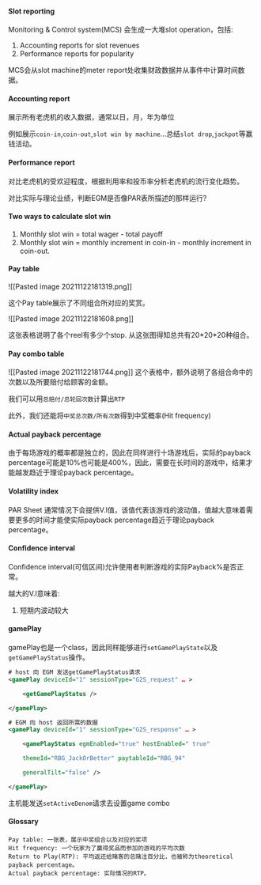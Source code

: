 #### Slot reporting
Monitoring & Control system(MCS) 会生成一大堆slot operation，包括:
1. Accounting reports for slot revenues
2. Performance reports for popularity

MCS会从slot machine的meter report处收集财政数据并从事件中计算时间数据。

#### Accounting report
展示所有老虎机的收入数据，通常以日，月，年为单位

例如展示`coin-in`,`coin-out`,`slot win by machine`...总结`slot drop`,`jackpot`等赢钱活动。


#### Performance report
对比老虎机的受欢迎程度，根据利用率和投币率分析老虎机的流行变化趋势。

对比实际与理论业绩，判断EGM是否像PAR表所描述的那样运行?

#### Two ways to calculate slot win
1. Monthly slot win = total wager - total payoff
2. Monthly slot win = monthly increment in coin-in - monthly increment in coin-out.
####  Pay table
![[Pasted image 20211122181319.png]]

这个Pay table展示了不同组合所对应的奖赏。

![[Pasted image 20211122181608.png]]

这张表格说明了各个reel有多少个stop. 从这张图得知总共有20\*20\*20种组合。

#### Pay combo table
![[Pasted image 20211122181744.png]]
这个表格中，额外说明了各组合命中的次数以及所要赔付给顾客的金额。

我们可以用`总赔付/总轮回次数`计算出`RTP`

此外，我们还能将`中奖总次数/所有次数`得到中奖概率(Hit frequency)

#### Actual payback percentage
由于每场游戏的概率都是独立的，因此在同样进行十场游戏后，实际的payback percentage可能是10%也可能是400%，因此，需要在长时间的游戏中，结果才能越发趋近于理论payback percentage。

#### Volatility index
PAR Sheet 通常情况下会提供V.I值，该值代表该游戏的波动值，值越大意味着需要更多的时间才能使实际payback percentage趋近于理论payback percentage。

#### Confidence interval
Confidence interval(可信区间)允许使用者判断游戏的实际Payback%是否正常。

越大的V.I意味着:
1. 短期内波动较大

#### gamePlay
gamePlay也是一个class，因此同样能够进行`setGamePlayState`以及`getGamePlayStatus`操作。

```xml
# host 向 EGM 发送getGamePlayStatus请求
<gamePlay deviceId="1" sessionType="G2S_request" … >

	<getGamePlayStatus />

</gamePlay>
```

```xml
# EGM 向 host 返回所需的数据
<gamePlay deviceId="1" sessionType="G2S_response" … >

	<gamePlayStatus egmEnabled="true" hostEnabled=" true"

	themeId="RBG_JackOrBetter" paytableId="RBG_94"

	generalTilt="false" />

</gamePlay>
```

主机能发送`setActiveDenom`请求去设置game combo
#### Glossary
```text
Pay table: 一张表，展示中奖组合以及对应的奖项
Hit frequency: 一个玩家为了赢得奖品而参加的游戏的平均次数
Return to Play(RTP): 平均返还给赌客的总赌注百分比，也被称为theoretical payback percentage。
Actual payback percentage: 实际情况的RTP。
```